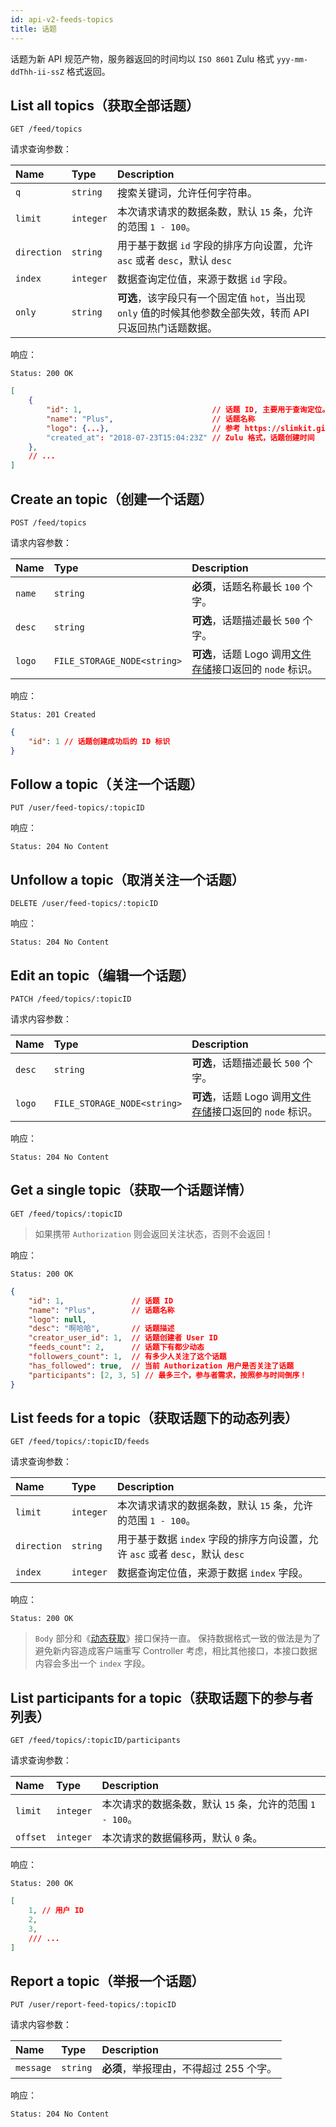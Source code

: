 ```yaml
---
id: api-v2-feeds-topics
title: 话题
---
```


话题为新 API 规范产物，服务器返回的时间均以 `ISO 8601` Zulu 格式 `yyy-mm-ddThh-ii-ssZ` 格式返回。

## List all topics（获取全部话题）

```
GET /feed/topics
```

请求查询参数：

| Name | Type | Description |
|:----|:----|:----|
| `q` | `string` | 搜索关键词，允许任何字符串。 |
| `limit` | `integer` | 本次请求请求的数据条数，默认 `15` 条，允许的范围 `1 - 100`。 |
| `direction` | `string` | 用于基于数据 `id` 字段的排序方向设置，允许 `asc` 或者 `desc`，默认 `desc` |
| `index` | `integer` | 数据查询定位值，来源于数据 `id` 字段。 |
| `only` | `string` | **可选**，该字段只有一个固定值 `hot`，当出现 `only` 值的时候其他参数全部失效，转而 API 只返回热门话题数据。 |

响应：

```
Status: 200 OK
```
```json
[
    {
        "id": 1,                             // 话题 ID, 主要用于查询定位。
        "name": "Plus",                      // 话题名称
        "logo": {...},                       // 参考 https://slimkit.github.io/docs/api-v2-core-file-storage.html#文件附带信息
        "created_at": "2018-07-23T15:04:23Z" // Zulu 格式，话题创建时间
    },
    // ...
]
```

## Create an topic（创建一个话题）

```
POST /feed/topics
```

请求内容参数：

| Name | Type | Description |
|:----|:----|:----|
| `name` | `string` | **必须**，话题名称最长 `100` 个字。 |
| `desc` | `string` | **可选**，话题描述最长 `500` 个字。 |
| `logo` | `FILE_STORAGE_NODE<string>` | **可选**，话题 Logo 调用[文件存储](api-v2-core-file-storage.md)接口返回的 `node` 标识。 |

响应：

```
Status: 201 Created
```
```json
{
    "id": 1 // 话题创建成功后的 ID 标识
}
```

## Follow a topic（关注一个话题）

```
PUT /user/feed-topics/:topicID
```

响应：

```
Status: 204 No Content
```

## Unfollow a topic（取消关注一个话题）

```
DELETE /user/feed-topics/:topicID
```

响应：

```
Status: 204 No Content
```

## Edit an topic（编辑一个话题）

```
PATCH /feed/topics/:topicID
```

请求内容参数：

| Name | Type | Description |
|:----|:----|:----|
| `desc` | `string` | **可选**，话题描述最长 `500` 个字。 |
 `logo` | `FILE_STORAGE_NODE<string>` | **可选**，话题 Logo 调用[文件存储](api-v2-core-file-storage.md)接口返回的 `node` 标识。 |


响应：

```
Status: 204 No Content
```

## Get a single topic（获取一个话题详情）

```
GET /feed/topics/:topicID
```

> 如果携带 `Authorization` 则会返回关注状态，否则不会返回！

响应：

```
Status: 200 OK
```
```json
{
    "id": 1,               // 话题 ID
    "name": "Plus",        // 话题名称
    "logo": null,
    "desc": "啊哈哈",       // 话题描述
    "creator_user_id": 1,  // 话题创建者 User ID
    "feeds_count": 2,      // 话题下有都少动态
    "followers_count": 1,  // 有多少人关注了这个话题
    "has_followed": true,  // 当前 Authorization 用户是否关注了话题
    "participants": [2, 3, 5] // 最多三个，参与者需求，按照参与时间倒序！
}
```

## List feeds for a topic（获取话题下的动态列表）

```
GET /feed/topics/:topicID/feeds
```

请求查询参数：

| Name | Type | Description |
|:----|:----|:----|
| `limit` | `integer` | 本次请求请求的数据条数，默认 `15` 条，允许的范围 `1 - 100`。 |
| `direction` | `string` | 用于基于数据 `index` 字段的排序方向设置，允许 `asc` 或者 `desc`，默认 `desc` |
| `index` | `integer` | 数据查询定位值，来源于数据 `index` 字段。 |

响应：

```
Status: 200 OK
```
> `Body` 部分和《[动态获取](api-v2-feeds-get.md)》接口保持一直。
> 保持数据格式一致的做法是为了避免新内容造成客户端重写 Controller 考虑，相比其他接口，本接口数据内容会多出一个 `index` 字段。

## List participants for a topic（获取话题下的参与者列表）

```
GET /feed/topics/:topicID/participants
```

请求查询参数：

| Name | Type | Description |
|:----|:----|:----|
| `limit` | `integer` | 本次请求的数据条数，默认 `15` 条，允许的范围 `1 - 100`。 |
| `offset`| `integer` | 本次请求的数据偏移两，默认 `0` 条。 |

响应：

```
Status: 200 OK
```
```json
[
    1, // 用户 ID
    2,
    3,
    /// ...
]
```

## Report a topic（举报一个话题）

```
PUT /user/report-feed-topics/:topicID
```

请求内容参数：

| Name | Type | Description |
|:----|:----|:----|
| `message` | `string` | **必须**，举报理由，不得超过 255 个字。 |

响应：

```
Status: 204 No Content
```
